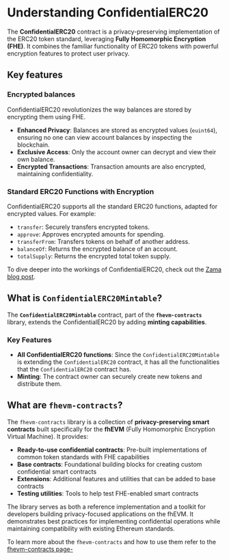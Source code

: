 # Understanding ConfidentialERC20

The **ConfidentialERC20** contract is a privacy-preserving implementation of the ERC20 token standard, leveraging **Fully Homomorphic Encryption (FHE)**. It combines the familiar functionality of ERC20 tokens with powerful encryption features to protect user privacy.

## Key features

### Encrypted balances

ConfidentialERC20 revolutionizes the way balances are stored by encrypting them using FHE.

- **Enhanced Privacy**: Balances are stored as encrypted values (`euint64`), ensuring no one can view account balances by inspecting the blockchain.
- **Exclusive Access**: Only the account owner can decrypt and view their own balance.
- **Encrypted Transactions**: Transaction amounts are also encrypted, maintaining confidentiality.

### Standard ERC20 Functions with Encryption

ConfidentialERC20 supports all the standard ERC20 functions, adapted for encrypted values. For example:

- `transfer`: Securely transfers encrypted tokens.
- `approve`: Approves encrypted amounts for spending.
- `transferFrom`: Transfers tokens on behalf of another address.
- `balanceOf`: Returns the encrypted balance of an account.
- `totalSupply`: Returns the encrypted total token supply.

To dive deeper into the workings of ConfidentialERC20, check out the [Zama blog post](https://www.zama.ai/post/confidential-erc-20-tokens-using-homomorphic-encryption).

## What is `ConfidentialERC20Mintable`?

The **`ConfidentialERC20Mintable`** contract, part of the **`fhevm-contracts`** library, extends the ConfidentialERC20 by adding **minting capabilities**.

### **Key Features**

- **All ConfidentialERC20 functions**: Since the `ConfidentialERC20Mintable` is extending the `ConfidentialERC20` contract, it has all the functionalities that the `ConfidentialERC20` contract has.
- **Minting**: The contract owner can securely create new tokens and distribute them.

## What are `fhevm-contracts`?

The `fhevm-contracts` library is a collection of **privacy-preserving smart contracts** built specifically for the **fhEVM** (Fully Homomorphic Encryption Virtual Machine). It provides:

- **Ready-to-use confidential contracts**: Pre-built implementations of common token standards with FHE capabilities
- **Base contracts**: Foundational building blocks for creating custom confidential smart contracts
- **Extensions**: Additional features and utilities that can be added to base contracts
- **Testing utilities**: Tools to help test FHE-enabled smart contracts

The library serves as both a reference implementation and a toolkit for developers building privacy-focused applications on the fhEVM. It demonstrates best practices for implementing confidential operations while maintaining compatibility with existing Ethereum standards.

To learn more about the `fhevm-contracts` and how to use them refer to the [fhevm-contracts page-](../../smart_contracts/contracts.md)
